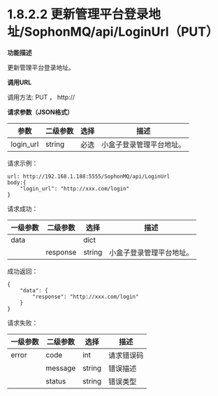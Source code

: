 # 1.8.2.2 更新管理平台登录地址/SophonMQ/api/LoginUrl（PUT）

**功能描述**

更新管理平台登录地址。

**调用URL**

调用方法: PUT ， http://

**请求参数（JSON格式）**

| 参数      | 二级参数 | 选择 | 描述                     |
| --------- | -------- | ---- | ------------------------ |
| login_url | string   | 必选 | 小盒子登录管理平台地址。 |

请求示例：

```
url: http://192.168.1.188:5555/SophonMQ/api/LoginUrl
body:{
	"login_url": "http://xxx.com/login"
}
```

请求成功：

| 一级参数 | 二级参数 | 选择   | 描述                     |
| -------- | -------- | ------ | ------------------------ |
| data     |          | dict   |                          |
|          | response | string | 小盒子登录管理平台地址。 |

成功返回：

```
{
    "data": {
        "response": "http://xxx.com/login"
    }
}
```

请求失败：

| 一级参数 | 二级参数 | 选择   | 描述       |
| -------- | -------- | ------ | ---------- |
| error    | code     | int    | 请求错误码 |
|          | message  | string | 错误描述   |
|          | status   | string | 错误类型   |

